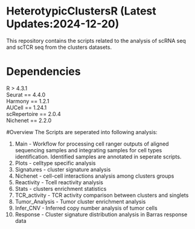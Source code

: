 # HeterotypicClustersR (Latest Updates:2024-12-20)
This repository contains the scripts related to the analysis of scRNA seq and scTCR seq from the clusters datasets. 
# Dependencies
R > 4.3.1  
Seurat == 4.4.0  
Harmony == 1.2.1  
AUCell == 1.24.1  
scRepertoire == 2.0.4  
Nichenet == 2.2.0  

#Overview
The Scripts are seperated into following analysis:  
1. Main - Workflow for processing cell ranger outputs of aligned sequencing samples and integrating samples for cell types identification. Identified samples are annotated in seperate scripts.
2. Plots - celltype specific analysis
3. Signatures - cluster signature analysis
4. Nichenet - cell-cell interactions analysis among clusters groups
5. Reactivity - Tcell reactivity analysis
6. Stats - clusters enrichment statistics
7. TCR_activity - TCR activity comparison between clusters and singlets
8. Tumor_Analysis - Tumor cluster enrichment analysis  
9. Infer_CNV - Inferred copy number analysis of tumor cells
10. Response - Cluster signature distribution analysis in Barras response data    
